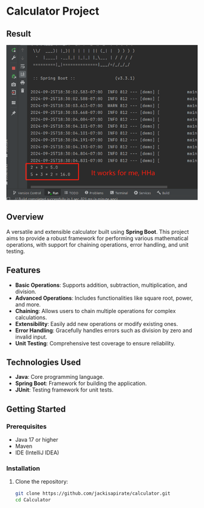 # Calculator Project

## Result

![Calculator Result](https://raw.githubusercontent.com/jackisapirate/calculator/master/result.png) 

## Overview

A versatile and extensible calculator built using **Spring Boot**. This project aims to provide a robust framework for performing various mathematical operations, with support for chaining operations, error handling, and unit testing.

## Features

- **Basic Operations**: Supports addition, subtraction, multiplication, and division.
- **Advanced Operations**: Includes functionalities like square root, power, and more.
- **Chaining**: Allows users to chain multiple operations for complex calculations.
- **Extensibility**: Easily add new operations or modify existing ones.
- **Error Handling**: Gracefully handles errors such as division by zero and invalid input.
- **Unit Testing**: Comprehensive test coverage to ensure reliability.

## Technologies Used

- **Java**: Core programming language.
- **Spring Boot**: Framework for building the application.
- **JUnit**: Testing framework for unit tests.

## Getting Started

### Prerequisites

- Java 17 or higher
- Maven
- IDE (IntelliJ IDEA)

### Installation

1. Clone the repository:
   ```bash
   git clone https://github.com/jackisapirate/calculator.git
   cd Calculator
   ```